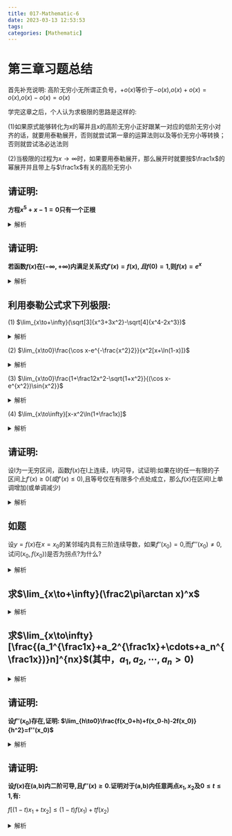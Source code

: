 ```yaml
---
title: 017-Mathematic-6
date: 2023-03-13 12:53:53
tags:
categories: [Mathematic]
---
```


# 第三章习题总结

首先补充说明: 高阶无穷小无所谓正负号，$+o(x)$等价于$-o(x)$,$o(x)+o(x)=o(x)$,$o(x)-o(x)=o(x)$

学完这章之后，个人认为求极限的思路是这样的:

(1)如果原式能够转化为x的幂并且x的高阶无穷小正好跟某一对应的低阶无穷小对齐的话，就要用泰勒展开，否则就尝试第一章的运算法则以及等价无穷小等转换；否则就尝试洛必达法则

(2)当极限的过程为$x\to\infty$时，如果要用泰勒展开，那么展开时就要按$\frac1x$的幂展开并且带上与$\frac1x$有关的高阶无穷小


## 请证明:

**方程$x^5+x-1=0$只有一个正根**

<details>
<summary>解析</summary>

证:<br/>

取函数$f(x)=x^5+x-1,f(x)$在[0,1]上连续,<br/>

$f(0)=-1<0, f(1)=1>0$ <br/>

由零点定理知,至少存在点$x_1\in(0,1),$使$f(x_1)=0$ <br/>

即方程$x^5+x-1=0$在(0,1)内至少有一个正根 <br/>

若该方程还有一个正根$x_2$,即$f(x_2)=0$,则由$f(x)=x^5+x-1$在$[x_1,x_2]$(或$[x_2,x_1]$)上连续，在$(x_1,x_2)$(或$(x_2,x_1)$)内可导，知$f(x)$满足罗尔定理条件<br/>

故至少存在点$\xi\in(x_1,x_2)$(或$(x_2,x_1)$)使:<br/>

$f'(\xi)=0$ <br/>

但$f'(\xi)=5\xi^4+1>0$,矛盾 <br/>

因此，该方程只有一个正根<br/>

证毕<br/>

</details>

## 请证明:

**若函数$f(x)$在$(-\infty,+\infty)$内满足关系式$f'(x)=f(x),且f(0)=1,$则$f(x)=e^x$**

<details>
<summary>解析</summary>

证:<br/><br/>

取函数$F(x)=\frac{f(x)}{e^x},$ <br/><br/>

$\because F'(x)=\frac{f'(x)e^x-f(x)e^x}{e^{2x}}$ <br/><br/>

$=\frac{f'(x)-f(x)}{e^x}$ <br/><br/>

$=0$<br/><br/>

故$F(x)=C$.又$F(0)=C=f(0)=1$ <br/><br/>

因此$F(x)=1$ <br/><br/>

故$f(x)=e^x$ <br/><br/>

</details>

## 利用泰勒公式求下列极限:

(1) $\lim_{x\to+\infty}(\sqrt[3]{x^3+3x^2}-\sqrt[4]{x^4-2x^3})$

<details>
<summary>解析</summary>

解: <br/><br/>

令$f(\frac1x)=(1+\frac1x)^{\frac13}$,则由$\frac1x$的幂展开带佩亚诺余项的1阶泰勒公式为:<br/><br/>

$f(\frac1x)=f(0)+f'(0)\frac1x+o(\frac1x)$ <br/><br/>

$=1+\frac13\cdot3\cdot\frac1x+o(\frac1x)=1+\frac1x+o(\frac1x)$<br/><br/>

令$f(\frac1x)=(1-\frac2x)^{\frac14}$,则由$\frac1x$的幂展开带佩亚诺余项的1阶泰勒公式为:<br/><br/>

$f(\frac1x)=f(0)+f'(0)\frac1x+o(\frac1x)$<br/><br/>

$=1-\frac14\cdot2\cdot\frac1x+o(\frac1x)=1-\frac1{2x}+o(\frac1x)$<br/><br/>

$\therefore$原式=$\lim_{x\to+\infty}x[1+\frac1x+o(\frac1x)-1+\frac1{2x}-o(\frac1x)]$<br/><br/>

$=\lim_{x\to+\infty}\frac32+\frac{o(\frac1x)}{\frac1x}=\frac32$<br/><br/>

</details>

(2) $\lim_{x\to0}\frac{\cos x-e^{-\frac{x^2}2}}{x^2[x+\ln(1-x)]}$

<details>
<summary>解析</summary>

解: <br/><br/>

原式=$\lim_{x\to0}\frac{1-\frac{x^2}{2}+\frac{x^4}{4!}+o(x^4)-1-(-\frac{x^2}{2})-\frac12(-\frac{x^2}{2})^2+o(x^4)}{x^2[x+(-x-\frac12x^2+o(x^2))]}$ <br/><br/>

$=\lim_{x\to0}\frac{(\frac1{4!}-\frac18)x^4+o(x^4)}{-\frac12x^4+o(x^4)}$<br/><br/>

$=\lim_{x\to0}\frac{-\frac1{12}+\frac{o(x^4)}{x^4}}{-\frac12+\frac{o(x^4)}{x^4}}$<br/><br/>

$=\frac{-\frac1{12}}{-\frac12}=\frac16$<br/><br/>

</details>

(3) $\lim_{x\to0}\frac{1+\frac12x^2-\sqrt{1+x^2}}{(\cos x-e^{x^2})\sin{x^2}}$

<details>
<summary>解析</summary>

解: 原式$=\lim_{x\to0}\frac{1+\frac12x^2-1-\frac12x^2+\frac18x^4+o(x^4)}{[1-\frac12x^2+o(x^2)-1-x^2+o(x^2)](x^2+o(x^2))}$ <br/><br/>

$=\lim_{x\to0}\frac{\frac18x^4+o(x^4)}{(-\frac32x^2+o(x^2))(x^2+o(x^2))}$<br/><br/>

$=\lim_{x\to0}\frac{\frac18x^4+o(x^4)}{-\frac32x^4-\frac12x^2o(x^2)+o(x^4)}$ <br/><br/>

$=\lim_{x\to0}\frac{\frac18x^4+o(x^4)}{-\frac32x^4+o(x^4)}$ <br/><br/>

$=\lim_{x\to0}\frac{\frac18+\frac{o(x^4)}{x^4}}{-\frac32+\frac{o(x^4)}{x^4}}$ <br/><br/>

$=\frac{\frac18}{-\frac32}=-\frac1{12}$<br/><br/>

</details>

(4) $\lim_{x\to\infty}[x-x^2\ln(1+\frac1x)]$

<details>
<summary>解析</summary>

解: 原式$=\lim_{x\to\infty}[x-x^2(\frac1x-\frac12\cdot\frac1{x^2}+o(\frac1{x^2}))]$ <br/><br/>

$=\lim_{x\to\infty}[x-x+\frac12+\frac{o(\frac1{x^2})}{\frac1{x^2}}]$ <br/><br/>

$=\frac12$ <br/><br/>

</details>


## 请证明:

设I为一无穷区间，函数$f(x)$在I上连续，I内可导，试证明:如果在I的任一有限的子区间上$f'(x)\geq0(或f'(x)\leq0)$,且等号仅在有限多个点处成立，那么$f(x)$在区间I上单调增加(或单调减少)

<details>
<summary>解析</summary>

证: <br/><br/>

在I内任取两点$x_1,x_2$,不妨设$x_1< x_2$,在$[x_1,x_2]$上应用拉格朗日中值定理，得到: <br/><br/>

$f(x_2)-f(x_1)=f'(\xi)(x_2-x_1)\geq0$(或$\leq0$), <br/><br/>

其中$\xi\in(x_1,x_2)$，即$f(x_2)\geq f(x_1)$(或$f(x_2)\leq f(x_1)$) <br/><br/>

因此$f(x)$在I上单调不减(或单调不增) <br/><br/>

从而对任一$x\in[x_1,x_2]$,有: <br/><br/>

$f(x_2)\geq f(x)\geq f(x_1)$ (或$f(x_2)\leq f(x)\leq f(x_1)$) <br/><br/>

若$f(x_1)=f(x_2)$,则有$f(x)\equiv f(x_1), x\in[x_1,x_2]$ <br/><br/>

故$f'(x)\equiv0,x\in[x_1,x_2]$ <br/><br/>

这与$f'(x)=0$在I的任一有限子区间上仅在有限多个点处成立的假定相矛盾 <br/><br/>

因此$f(x_2)>f(x_1)$(或$f(x_2)<f(x_1)$) <br/><br/>

即$f(x)$在区间I上单调增加(或单调减少) <br/><br/>

</details>

## 如题

设$y=f(x)$在$x=x_0$的某邻域内具有三阶连续导数，如果$f''(x_0)=0$,而$f'''(x_0)\neq0$,试问$(x_0,f(x_0))$是否为拐点?为什么? 

<details>
<summary>解析</summary>

解:<br/><br/>

已知$f'''(x_0)\neq0$,不妨设$f'''(x_0)>0$,由于$f'''(x)$在$x=x_0$的某个邻域内连续<br/><br/>

因此必存在$\delta>0$,当$x\in(x_0-\delta,x_0+\delta)$时$f'''(x)>0$<br/><br/>

故在$(x_0-\delta,x_0+\delta)$内$f''(x)$单调增加。<br/><br/>

又已知$f''(x_0)=0$<br/><br/>

从而当$x\in(x_0-\delta,x_0)$时，$f''(x)<f''(x_0)=0$<br/><br/>

即函数$f(x)$在$(x_0-\delta,x_0)$内的图形是凸的<br/><br/>

当$x\in(x_0,x_0+\delta)$时，$f''(x)>f''(x_0)=0$<br/><br/>

即函数$f(x)$在$(x_0,x_0+\delta)$内的图形是凹的<br/><br/>

所以点$(x_0,f(x_0))$为曲线的拐点<br/><br/>

</details>

## 求$\lim_{x\to+\infty}(\frac2\pi\arctan x)^x$

<details>
<summary>解析</summary>

解:原式<br/><br/>

$=e^{\lim_{x\to+\infty}x\cdot\ln(\frac2\pi\arctan x)}$<br/><br/>

而$\lim_{x\to+\infty}x\cdot\ln(\frac2\pi\arctan x)$<br/><br/>

$=\lim_{x\to+\infty}x\cdot(\ln\frac2\pi+\ln\arctan x)$<br/><br/>

$=\lim_{x\to+\infty}\frac{\ln\arctan x-\ln\frac2\pi}{\frac1x}$<br/><br/>

$\overset{洛}{=}\lim_{x\to+\infty}\frac{\frac1{(\arctan x)(1+x^2)}}{-\frac1{x^2}}$<br/><br/>

$=\lim_{x\to+\infty\frac{-1}{\arctan x\cdot(\frac{x^2+1}{x^2})}}$<br/><br/>

$=-\frac2\pi$<br/><br/>

$\therefore$原式$=e^{-\frac2\pi}$<br/><br/>

</details>

## 求$\lim_{x\to\infty}[\frac{(a_1^{\frac1x}+a_2^{\frac1x}+\cdots+a_n^{\frac1x})}n]^{nx}$(其中，$a_1,a_2,\cdots,a_n>0$)

<details>
<summary>解析</summary>

解:原式<br/><br/>

$=\lim_{x\to\infty}(1+\frac{a_1^{\frac1x}-1+a_2^{\frac1x}-1+\cdots+a_n^{\frac1x}-1}n)^{\frac{nx}{a_1^{\frac1x}-1+a_2^{\frac1x}-1+\cdots+a_n^{\frac1x}-1}\cdot(a_1^{\frac1x}+a_2^{\frac1x}+\cdots+a_n^{\frac1x}-n)}$<br/><br/>

$=e^{\lim_{x\to\infty}x(a_1^{\frac1x}+a_2^{\frac1x}+\cdots+a_n^{\frac1x}-n)}$<br/><br/>

而$\lim_{x\to\infty}\frac{a_1^{\frac1x}+a_2^{\frac1x}+\cdots+a_n^{\frac1x}-n}{\frac1x}$<br/><br/>

令$t=\frac1x,x\to\infty,t\to0$<br/><br/>

$\lim_{t\to0}(a_1^t\ln a_1+a_2^t\ln a_2+\cdots+a_n^t\ln a_n)$<br/><br/>

$=\ln(a_1a_2\cdots a_n)$<br/><br/>

$\therefore$原式$=e^{\ln(a_1a_2\cdots a_n)}$<br/><br/>

$=a_1a_2\cdots a_n$<br/><br/>

</details>

## 请证明:

**设$f''(x_0)$存在,证明: $\lim_{h\to0}\frac{f(x_0+h)+f(x_0-h)-2f(x_0)}{h^2}=f''(x_0)$**

<details>
<summary>解析</summary>

证:<br/><br/>

$\lim_{h\to0}\frac{f(x_0+h)+f(x_0-h)-2f(x_0)}{h^2}$<br/><br/>

$\overset{洛}{=}\lim_{x\to0}\frac{f'(x_0+h)+f'(x_0-h)-2f'(x_0)}{2h}$<br/><br/>

$=\frac12\lim_{h \to 0}\frac{f'(x_0+h)-f'(x_0)-(f'(x_0)-f'(x_0-h))}{h}$<br/><br/>

$=\frac12(f''(x_0)+f''(x_0))=f''(x_0)$<br/><br/>

证毕<br/><br/>

</details>

## 请证明:

**设$f(x)$在(a,b)内二阶可导,且$f''(x)\geq0$.证明对于(a,b)内任意两点$x_1,x_2$及$0\leq t\leq1$,有:**

$f[(1-t)x_1+tx_2]\leq(1-t)f(x_1)+tf(x_2)$

<details>
<summary>解析</summary>

证:<br/><br/>

由$x_1,x_2\in(a,b)$知$x_0=(1-t)x_1+tx_2\in(a,b),$利用泰勒公式有:<br/><br/>

$f(x_1)=f(x_0)+f'(x_0)(x_1-x_0)+\frac1{2!}f''(\xi_1)(x_1-x_0)^2$<br/><br/>

$\xi_1$介于$x_1$与$x_0$之间<br/><br/>

$f(x_2)=f(x_0)+f'(x_0)(x_2-x_0)+\frac1{2!}f''(\xi_2)(x_2-x_0)^2$<br/><br/>

$\xi_2$介于$x_2$与$x_0$之间<br/><br/>

由$f''(x)\geq0$知$f''(\xi_1)\geq0,f''(\xi_2)\geq0$,故:<br/><br/>

$f(x_1)\geq f(x_0)+f'(x_0)(x_1-x_0)$<br/><br/>

及$f(x_2)\geq f(x_0)+f'(x_0)(x_2-x_0)$,<br/><br/>

$\therefore (1-t)f(x_1)+tf(x_2)$<br/><br/>

$\geq(1-t)f(x_0)+tf(x_0)+f'(x_0)[(1-t)(x_1-x_0)+t(x_2-x_0)]$<br/><br/>

$=f(x_0)+f'(x_0)[(1-t)x_1+tx_2-x_0]=f(x_0)$<br/><br/>

即$f[(1-t)x_1+tx_2]\leq(1-t)f(x_1)+tf(x_2)$<br/><br/>

证毕<br/><br/>

</details>


